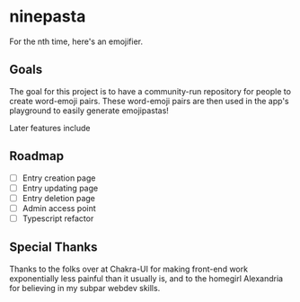 # ninepasta

For the nth time, here's an emojifier.

## Goals

The goal for this project is to have a community-run repository for people to create word-emoji pairs. These word-emoji pairs are then used in the app's playground to easily generate emojipastas!

Later features include

## Roadmap

- [ ] Entry creation page
- [ ] Entry updating page
- [ ] Entry deletion page
- [ ] Admin access point
- [ ] Typescript refactor

## Special Thanks

Thanks to the folks over at Chakra-UI for making front-end work exponentially less painful than it usually is, and to the homegirl Alexandria for believing in my subpar webdev skills.
